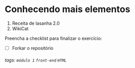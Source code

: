 # Conhecendo mais elementos

1. Receita de lasanha 2.0
2. WikiCat


Preencha a checklist para finalizar o exercício:
-   [ ] Forkar o repositório

###### tags: `módulo 1` `front-end` `HTML`

